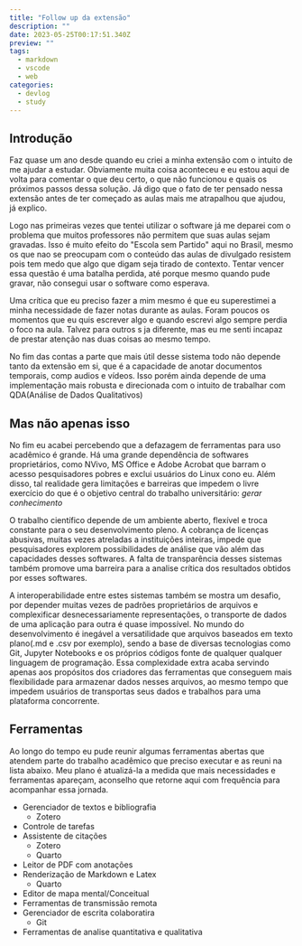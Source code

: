 ```yaml
---
title: "Follow up da extensão"
description: ""
date: 2023-05-25T00:17:51.340Z
preview: ""
tags:
  - markdown
  - vscode
  - web
categories:
  - devlog
  - study
---
```

## Introdução

Faz quase um ano desde quando eu criei a minha extensão com o intuito de me ajudar a estudar. Obviamente muita coisa aconteceu e eu estou aqui de volta para comentar o que deu certo, o que não funcionou e quais os próximos passos dessa solução. Já digo que o fato de ter pensado nessa extensão antes de ter começado as aulas mais me atrapalhou que ajudou, já explico.

Logo nas primeiras vezes que tentei utilizar o software já me deparei com o problema que muitos professores não permitem que suas aulas sejam gravadas. Isso é muito efeito do "Escola sem Partido" aqui no Brasil, mesmo os que nao se preocupam com o conteúdo das aulas de divulgado resistem pois tem medo que algo que digam seja tirado de contexto. Tentar vencer essa questão é uma batalha perdida, até porque mesmo quando pude gravar, não consegui usar o software como esperava.

Uma crítica que eu preciso fazer a mim mesmo é que eu superestimei a minha necessidade de fazer notas durante as aulas. Foram poucos os momentos que eu quis escrever algo e quando escrevi algo sempre perdia o foco na aula. Talvez para outros s ja diferente, mas eu me senti incapaz de prestar atenção nas duas coisas ao mesmo tempo.

No fim das contas a parte que mais útil desse sistema todo não depende tanto da extensão em si, que é a capacidade de anotar documentos temporais, comp audios e vídeos. Isso porém ainda depende de uma implementação mais robusta e direcionada com o intuito de trabalhar com QDA(Análise de Dados Qualitativos)

## Mas não apenas isso

No fim eu acabei percebendo que a defazagem de ferramentas para uso acadêmico é grande. Há uma grande dependência de softwares proprietários, como NVivo, MS Office e Adobe Acrobat que barram o acesso pesquisadores pobres e exclui usuários do Linux cono eu. Além disso, tal realidade gera limitações e barreiras que impedem o livre exercício do que é o objetivo central do trabalho universitário: *gerar conhecimento*

O trabalho científico depende de um ambiente aberto, flexível e troca constante para o seu desenvolvimento pleno. A cobrança de licenças abusivas, muitas vezes atreladas a instituições inteiras, impede que pesquisadores explorem possibilidades de análise que vão além das capacidades desses softwares. A falta de transparência desses sistemas também promove uma barreira para a analise crítica dos resultados obtidos por esses softwares.

A interoperabilidade entre estes sistemas também se mostra um desafio, por depender muitas vezes de padrões proprietários de arquivos e complexificar desnecessariamente representações, o transporte de dados de uma aplicação para outra é quase impossível. No mundo do desenvolvimento é inegável a versatilidade que arquivos baseados em texto plano(.md e .csv por exemplo), sendo a base de diversas tecnologias como Git, Jupyter Notebooks e os próprios códigos fonte de qualquer qualquer linguagem de programação. Essa complexidade extra acaba servindo apenas aos propósitos dos criadores das ferramentas que conseguem mais flexibilidade para armazenar dados nesses arquivos, ao mesmo tempo que impedem usuários de transportas seus dados e trabalhos para uma plataforma concorrente.

## Ferramentas 

Ao longo do tempo eu pude reunir algumas ferramentas abertas que atendem parte do trabalho acadêmico que preciso executar e as reuni na lista abaixo. Meu plano é atualizá-la a medida que mais necessidades e ferramentas apareçam, aconselho que retorne aqui com frequência para acompanhar essa jornada.

- Gerenciador de textos e bibliografia
  - Zotero
- Controle de tarefas
- Assistente de citações
  - Zotero
  - Quarto
- Leitor de PDF com anotações
- Renderização de Markdown e Latex
  - Quarto
- Editor de mapa mental/Conceitual
- Ferramentas de transmissão remota
- Gerenciador de escrita colaboratira
  - Git
- Ferramentas de analise quantitativa e qualitativa 